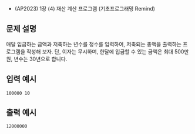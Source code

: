 - (AP2023) 1장 (4) 재산 계산 프로그램 (기초프로그래밍 Remind)
## 문제 설명
매달 입금하는 금액과 저축하는 년수를 정수를 입력하여, 저축되는 총액을 출력하는 프로그램을 작성해
보자. 단, 이자는 무시하며, 한달에 입금할 수 있는 금액은 최대 500만원, 년수는 30년으로 합니다.

## 입력 예시
```
100000 10
```
## 출력 예시
```
12000000
```
